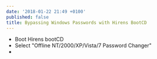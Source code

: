 ```yaml
---
date: '2018-01-22 21:49 +0100'
published: false
title: Bypassing Windows Passwords with Hirens BootCD
---
```

* Boot Hirens bootCD
* Select "Offline NT/2000/XP/Vista/7 Password Changer"
* 
